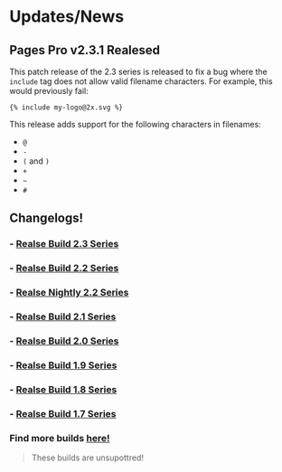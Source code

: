 # Updates/News
## Pages Pro v2.3.1 Realesed

This patch release of the 2.3 series is released to fix a bug where the `include` tag does not allow valid filename characters. 
For example, this would previously fail:
```
{% include my-logo@2x.svg %}
```

This release adds support for the following characters in filenames:
- `@`
- `-`
- `(` and `)`
- `+`
- `~`
- `#`

## Changelogs!

### - [Realse Build 2.3 Series]()
### - [Realse Build 2.2 Series]()
### - [Realse Nightly 2.2 Series]()
### - [Realse Build 2.1 Series]()
### - [Realse Build 2.0 Series]()
### - [Realse Build 1.9 Series]()
### - [Realse Build 1.8 Series]()
### - [Realse Build 1.7 Series]()

### Find more builds [here!]()
> These builds are unsupottred!
